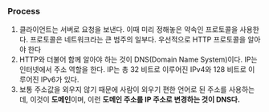 ### Process

1. 클라이언트는 서버로 요청을 보낸다. 이때 미리 정해놓은 약속인 프로토콜을 사용한다. 프로토콜은 네트워크라는 큰 범주의 일부다. 우선적으로 HTTP 프로토콜을 알아야 한다
2. HTTP와 더불어 함께 알아야 하는 것이 DNS(Domain Name System)이다. IP는 인터넷에서 주소 역할을 한다. IP는 총 32 비트로 이루어진 IPv4와 128 비트로 이루어진 IPv6가 있다.
3. 보통 주소값을 외우지 않기 때문에 사람이 외우기 편한 언어로 된 주소를 사용하는데, 이것이 **도메인**이며, 이런 **도메인 주소를 IP 주소로 변경하는 것이 DNS다.**